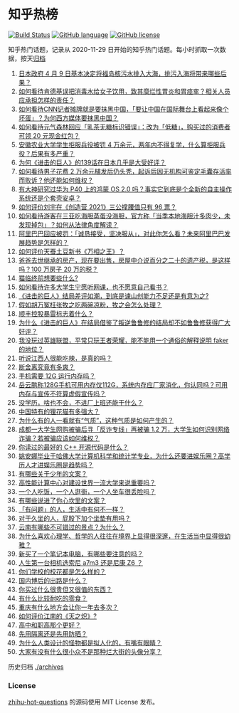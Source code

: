 # 知乎热榜
[![Build Status](https://github.com/ToWeLong/zhihu-hot-questions/workflows/CI/badge.svg)](https://github.com/ToWeLong/zhihu-hot-questions/actions)
[![GitHub language](https://img.shields.io/badge/language-golang-orange.svg)](https://golang.org/)
[![GitHub license](https://img.shields.io/github/license/ToWeLong/zhihu-hot-questions)](https://github.com/ToWeLong/zhihu-hot-questions/blob/main/LICENSE)

知乎热门话题，记录从 2020-11-29 日开始的知乎热门话题。每小时抓取一次数据，按天[归档](./archives)

<!-- BEGIN -->

1. [日本政府 4 月 9 日基本决定将福岛核污水排入大海，排污入海将带来哪些后果？](https://www.zhihu.com/question/453704409)
1. [如何看待肯德基误把消毒水给女子饮用，致其糜烂性胃炎和胃痉挛？相关人员应承担怎样的责任？](https://www.zhihu.com/question/454007003)
1. [如何看待CNN记者摊牌就是要抹黑中国，「要让中国在国际舞台上看起来像个坏蛋」？为何西方媒体要抹黑中国？](https://www.zhihu.com/question/453714590)
1. [如何看待元气森林回应「乳茶无糖标识错误」：改为「低糖」，购买过的消费者可领 20 元现金红包？](https://www.zhihu.com/question/454016260)
1. [安徽农业大学学生拒服兵役被罚 4 万余元，两年内不得复学，什么算拒服兵役？后果有多严重？](https://www.zhihu.com/question/452942849)
1. [为何《进击的巨人》的139话在日本几乎是大受好评？](https://www.zhihu.com/question/453645866)
1. [如何看待男子花费 2 万余元植发后仍头秃，起诉后因无机构可鉴定毛囊存活率而败诉？他还能如何维权？](https://www.zhihu.com/question/453680714)
1. [有大神研究过华为 P40 上的鸿蒙 OS 2.0 吗？事实它到底是个全新的自主操作系统还是个套壳安卓？](https://www.zhihu.com/question/448136663)
1. [如何评价刘宇在《创造营 2021》三公撑腰值只有 96 票？](https://www.zhihu.com/question/453982935)
1. [如何看待游客在三亚吃海胆蒸蛋没海胆，官方称「当季本地海胆汁多肉少，未发现掉包」？如何从法律角度解读？](https://www.zhihu.com/question/454031777)
1. [阿里巴巴回应被罚：「诚恳接受，坚决服从」，对此你怎么看？未来阿里巴巴发展趋势是怎样的？](https://www.zhihu.com/question/453835793)
1. [如何评价天蚕土豆新书《万相之王》？](https://www.zhihu.com/question/453333735)
1. [爸爸去世继承的房产，现在要出售，房屋中介说百分之二十的遗产税，是这样吗？100 万房子 20 万的税？](https://www.zhihu.com/question/348287427)
1. [猫临终前想要些什么?](https://www.zhihu.com/question/28352696)
1. [如何看待许多大学生宁愿听网课，也不愿意自己看书？](https://www.zhihu.com/question/453875656)
1. [《进击的巨人》结局差评如潮，到底是谏山创能力不足还是有意为之?](https://www.zhihu.com/question/453521322)
1. [假如胡万冤枉张牧之吃两碗凉粉，牧之会怎么处理？](https://www.zhihu.com/question/422300296)
1. [顺丰控股暴雷标志着什么？](https://www.zhihu.com/question/453684614)
1. [为什么《进击的巨人》在结局借鉴了叛逆鲁鲁修的结局却不如鲁鲁修获得广大好评？](https://www.zhihu.com/question/453979353)
1. [我没玩过英雄联盟，平常只玩王者荣耀，能不能用一个通俗的解释说明 faker 的地位？](https://www.zhihu.com/question/432404612)
1. [听说江西人很能吃辣，是真的吗？](https://www.zhihu.com/question/406439662)
1. [断舍离究竟有多爽？](https://www.zhihu.com/question/446430795)
1. [手机需要 12G 运行内存吗？](https://www.zhihu.com/question/375186677)
1. [岳云鹏称128G手机可用内存仅112G，系统内存应厂家消化，你认同吗？可用内存与宣传不符算虚假宣传吗？](https://www.zhihu.com/question/454063985)
1. [没学历，啥也不会，不进厂上班还能干什么？](https://www.zhihu.com/question/453474150)
1. [中国特有的狸花猫有多强大？](https://www.zhihu.com/question/423321345)
1. [为什么有的人一看就有“气质”，这种气质是如何产生的？](https://www.zhihu.com/question/439868962)
1. [成都一大学生网购被骗后寻「反诈专线」再被骗 1.2 万，大学生如何识别网络诈骗？若被骗应该如何维权？](https://www.zhihu.com/question/453533419)
1. [你读过的最好的 C++ 开源代码是什么？](https://www.zhihu.com/question/21376384)
1. [姚安娜毕业于哈佛大学计算机科学和统计学专业，为什么还要进娱乐圈？高学历人才进娱乐圈是趋势吗？](https://www.zhihu.com/question/439314149)
1. [有哪些关于少年的文案？](https://www.zhihu.com/question/448051943)
1. [高性能计算中心对建设世界一流大学来说重要吗？](https://www.zhihu.com/question/453946213)
1. [一个人吃饭，一个人逛街，一个人坐车很丢脸吗？](https://www.zhihu.com/question/451216949)
1. [有哪些说进了你心坎里的文案？](https://www.zhihu.com/question/450326199)
1. [「有问题」的人，生活中有何不一样？](https://www.zhihu.com/question/453575313)
1. [对于久坐的人，屁股下加个坐垫有用吗？](https://www.zhihu.com/question/355087220)
1. [云南有哪些不可错过的景点？为什么？](https://www.zhihu.com/question/22866107)
1. [为什么喜欢心理学、哲学的人往往在境界上显得很深邃，在生活当中显得很幼稚？](https://www.zhihu.com/question/30196004)
1. [新买了一个笔记本电脑，有哪些要注意的吗？](https://www.zhihu.com/question/448396633)
1. [人生第一台相机选索尼 a7m3 还是尼康 Z6 ？](https://www.zhihu.com/question/451820432)
1. [你们学校的校花都是怎么样的？](https://www.zhihu.com/question/368918871)
1. [国内博后的出路是什么？](https://www.zhihu.com/question/335880630)
1. [你买过什么很贵但又很值的东西？](https://www.zhihu.com/question/342482043)
1. [有什么比较耐吃的零食？](https://www.zhihu.com/question/62354587)
1. [重庆有什么地方会让你一年去多次？](https://www.zhihu.com/question/54172748)
1. [如何评价江南的《天之炽》?](https://www.zhihu.com/question/40238016)
1. [高中和职高那个更好？](https://www.zhihu.com/question/452590340)
1. [先用隔离还是先用防晒？](https://www.zhihu.com/question/399883021)
1. [为什么人类设计的怪物都是拟人化的，有嘴有眼睛？](https://www.zhihu.com/question/453278451)
1. [大家有没有什么很小众不是那种烂大街的头像分享？](https://www.zhihu.com/question/377147181)

<!-- END -->

历史归档 [./archives](./archives)


### License
[zhihu-hot-questions](https://github.com/towelong/zhihu-hot-questions) 的源码使用 MIT License 发布。